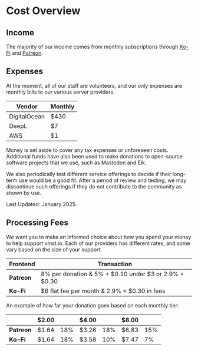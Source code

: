 # Cost Overview

## Income

The majority of our income comes from monthly subscriptions through [Ko-Fi](https://ko-fi.com/vmstio) and [Patreon](https://www.patreon.com/vmstan).

## Expenses

At the moment, all of our staff are volunteers, and our only expenses are monthly bills to our various server providers.

| **Vendor**   | **Monthly** |
| ------------ | ----------- |
| DigitalOcean | $430        |
| DeepL        | $7          |
| AWS          | $1          |

Money is set aside to cover any tax expenses or unforeseen costs.
Additional funds have also been used to make donations to open-source software projects that we use, such as Mastodon and Elk.

We also periodically test different service offerings to decide if their long-term use would be a good fit.
After a period of review and testing, we may discontinue such offerings if they do not contribute to the community as shown by use.

Last Updated: January 2025.

## Processing Fees

We want you to make an informed choice about how you spend your money to help support vmst.io.
Each of our providers has different rates, and some vary based on the size of your support.

| **Frontend**        | **Transaction**                                            |
|---------------------|------------------------------------------------------------|
| **Patreon**         | 8% per donation & 5% + $0.10 under $3 or 2.9% + $0.30      |
| **Ko-Fi**           | $6 flat fee per month & 2.9% + $0.30 in fees               |

An example of how far your donation goes based on each monthly tier:

|             | **$2.00** |          | **$4.00** |          | **$8.00** |     |
|-------------|-----------|----------|-----------|----------|-----------|-----|
| **Patreon** | $1.64     | 18%      | $3.26     | 18%      | $6.83     | 15% |
| **Ko-Fi**   | $1.64     | 18%      | $3.58     | 10%      | $7.47     | 7%  |
